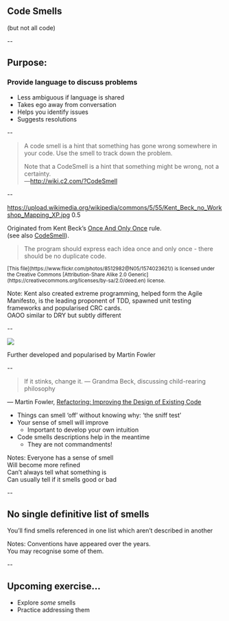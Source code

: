 ## Code Smells

(but not all code)

--

## Purpose:

### Provide language to discuss problems

+ Less ambiguous if language is shared
+ Takes ego away from conversation
+ Helps you identify issues
+ Suggests resolutions

--

> A code smell is a hint that something has gone wrong somewhere in your code. Use the smell to track down the problem.  
>   
> Note that a CodeSmell is a hint that something might be wrong, not a certainty.  
—http://wiki.c2.com/?CodeSmell

--

<backgroundimage>https://upload.wikimedia.org/wikipedia/commons/5/55/Kent_Beck_no_Workshop_Mapping_XP.jpg</backgroundimage>
<backgroundimageopacity>0.5</backgroundimageopacity>
<!-- .slide: data-background-position="top" -->

Originated from Kent Beck’s [Once And Only Once](http://wiki.c2.com/?OnceAndOnlyOnce) rule.  
(see also [CodeSmell](http://wiki.c2.com/?CodeSmell)).

> The program should express each idea once and only once - there should be no duplicate code.

<small>
[This file](https://www.flickr.com/photos/8512982@N05/1574023621/) is licensed under the Creative Commons [Attribution-Share Alike 2.0 Generic](https://creativecommons.org/licenses/by-sa/2.0/deed.en) license.
</small>

Note: Kent also created extreme programming, helped form the Agile Manifesto, is the leading proponent of TDD, spawned unit testing frameworks and popularised CRC cards.  
  OAOO similar to DRY but subtly different  

--

[<img src="{{ site.github.url }}/images/Refactoring-Improving-the-Design-of-Existing-Code.jpg">](https://www.oreilly.com/library/view/refactoring-improving-the/9780134757681/)

Further developed and popularised by Martin Fowler 

--

> If it stinks, change it.
> — Grandma Beck, discussing child-rearing philosophy

— Martin Fowler, [Refactoring: Improving the Design of Existing Code](https://www.oreilly.com/library/view/refactoring-improving-the/9780134757681/)

+ Things can smell ‘off’ without knowing why: ‘the sniff test’
+ Your sense of smell will improve
    + Important to develop your own intuition
+ Code smells descriptions help in the meantime
    + They are not commandments!

Notes: Everyone has a sense of smell  
  Will become more refined  
  Can’t always tell what something is  
  Can usually tell if it smells good or bad  

--

## No single definitive list of smells

You’ll find smells referenced in one list which aren’t described in another 

Notes: Conventions have appeared over the years.  
  You may recognise some of them.  

--

## Upcoming exercise…

+ Explore *some* smells
+ Practice addressing them

